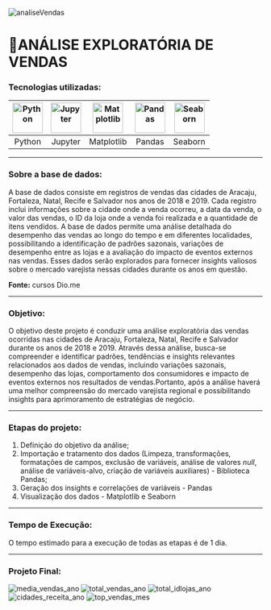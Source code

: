 ![analiseVendas](https://github.com/AlbertoFAraujo/AnaliseDataScience/assets/105552990/f5ffe12f-d7fb-4578-9dba-ae412477c00f)
# 🔎ANÁLISE EXPLORATÓRIA DE VENDAS

### Tecnologias utilizadas: 
| [<img align="center" alt="Python" height="60" width="60" src="https://api.iconify.design/logos/python.svg">](https://www.python.org/) | [<img align="center" alt="Jupyter" height="60" width="60" src="https://api.iconify.design/logos/jupyter.svg">](https://jupyter.org/) | [<img align="center" alt="Matplotlib" height="60" width="60" src="https://api.iconify.design/devicon/matplotlib.svg">](https://matplotlib.org/) | [<img align="center" alt="Pandas" height="60" width="60" src="https://api.iconify.design/simple-icons/pandas.svg?color=%23f2f2f2">](https://pandas.pydata.org/) | [<img align="center" alt="Seaborn" height="60" width="60" src="https://api.iconify.design/logos/seaborn-icon.svg">](https://seaborn.pydata.org/) |
|:---:|:---:|:---:|:---:|:---:|
| Python | Jupyter | Matplotlib | Pandas | Seaborn |
<hr>

### Sobre a base de dados:

A base de dados consiste em registros de vendas das cidades de Aracaju, Fortaleza, Natal, Recife e Salvador nos anos de 2018 e 2019. Cada registro inclui informações sobre a cidade onde a venda ocorreu, a data da venda, o valor das vendas, o ID da loja onde a venda foi realizada e a quantidade de itens vendidos. A base de dados permite uma análise detalhada do desempenho das vendas ao longo do tempo e em diferentes localidades, possibilitando a identificação de padrões sazonais, variações de desempenho entre as lojas e a avaliação do impacto de eventos externos nas vendas. Esses dados serão explorados para fornecer insights valiosos sobre o mercado varejista nessas cidades durante os anos em questão.

**Fonte:** cursos Dio.me

<hr>

### Objetivo: 

O objetivo deste projeto é conduzir uma análise exploratória das vendas ocorridas nas cidades de Aracaju, Fortaleza, Natal, Recife e Salvador durante os anos de 2018 e 2019. Através dessa análise, busca-se compreender e identificar padrões, tendências e insights relevantes relacionados aos dados de vendas, incluindo variações sazonais, desempenho das lojas, comportamento dos consumidores e impacto de eventos externos nos resultados de vendas.Portanto, após a análise haverá uma melhor compreensão do mercado varejista regional e possibilitando insights para aprimoramento de estratégias de negócio.

<hr>


### Etapas do projeto:

1. Definição do objetivo da análise;
2. Importação e tratamento dos dados (Limpeza, transformações, formatações de campos, exclusão de variáveis, análise de valores *null*, análise de variáveis-alvo, criação de variáveis auxiliares) - Biblioteca Pandas;
3. Geração dos insights e correlações de variáveis - Pandas
4. Visualização dos dados - Matplotlib e Seaborn
<hr>

### Tempo de Execução:

O tempo estimado para a execução de todas as etapas é de 1 dia.
<hr>

### Projeto Final:
![media_vendas_ano](https://github.com/AlbertoFAraujo/AnaliseDataScience/assets/105552990/7c5c3ecb-9311-4ce9-adc6-843d6b183b39)
![total_vendas_ano](https://github.com/AlbertoFAraujo/AnaliseDataScience/assets/105552990/31378e14-1e2a-4962-8552-fac8363164ae)
![total_idlojas_ano](https://github.com/AlbertoFAraujo/AnaliseDataScience/assets/105552990/ad52e992-16ab-43b5-80b9-86fc875c438b)
![cidades_receita_ano](https://github.com/AlbertoFAraujo/AnaliseDataScience/assets/105552990/d8e6b225-34d8-4800-87a5-10d594a848f4)
![top_vendas_mes](https://github.com/AlbertoFAraujo/AnaliseDataScience/assets/105552990/0d75aac8-bfd9-49e1-a07c-123581bfdd84)

